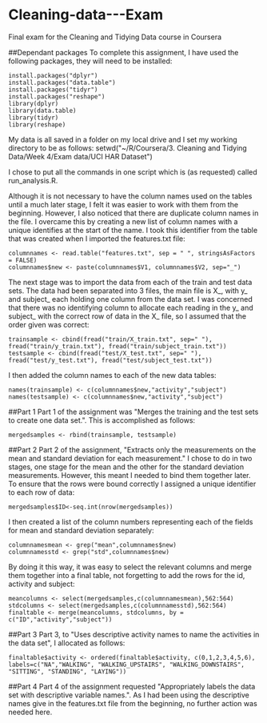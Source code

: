 # Cleaning-data---Exam
Final exam for the Cleaning and Tidying Data course in Coursera

##Dependant packages
To complete this assignment, I have used the following packages, they will need to be installed:

    install.packages("dplyr")
    install.packages("data.table")
    install.packages("tidyr")
    install.packages("reshape")
    library(dplyr)
    library(data.table)
    library(tidyr)
    library(reshape)

My data is all saved in a folder on my local drive and I set my working directory to be as follows:
    setwd("~/R/Coursera/3. Cleaning and Tidying Data/Week 4/Exam data/UCI HAR Dataset")
    
I chose to put all the commands in one script which is (as requested) called run_analysis.R.

Although it is not necessary to have the column names used on the tables until a much later stage, I felt it was easier to work with them from the beginning. However, I also noticed that there are duplicate column names in the file. I overcame this by creating a new list of column names with a unique identifies at the start of the name. I took this identifier from the table that was created when I imported the features.txt file:

    columnnames <- read.table("features.txt", sep = " ", stringsAsFactors = FALSE)
    columnnames$new <- paste(columnnames$V1, columnnames$V2, sep="_")

The next stage was to import the data from each of the train and test data sets. The data had been separated into 3 files, the main file is X_, with y_ and subject_ each holding one column from the data set. I was concerned that there was no identifying column to allocate each reading in the y_ and subject_ with the correct row of data in the X_ file, so I assumed that the order given was correct:

    trainsample <- cbind(fread("train/X_train.txt", sep=" "), fread("train/y_train.txt"), fread("train/subject_train.txt"))
    testsample <- cbind(fread("test/X_test.txt", sep=" "), fread("test/y_test.txt"), fread("test/subject_test.txt"))

I then added the column names to each of the new data tables:

    names(trainsample) <- c(columnnames$new,"activity","subject")
    names(testsample) <- c(columnnames$new,"activity","subject")

##Part 1
Part 1 of the assignment was "Merges the training and the test sets to create one data set.". This is accomplished as follows:

    mergedsamples <- rbind(trainsample, testsample)

##Part 2
Part 2 of the assignment, "Extracts only the measurements on the mean and standard deviation for each measurement." I chose to do in two stages, one stage for the mean and the other for the standard deviation measurements. However, this meant I needed to bind them together later. To ensure that the rows were bound correctly I assigned a unique identifier to each row of data:

    mergedsamples$ID<-seq.int(nrow(mergedsamples))

I then created a list of the column numbers representing each of the fields for mean and standard deviation separately:

    columnnamesmean <- grep("mean",columnnames$new)
    columnnamesstd <- grep("std",columnnames$new)

By doing it this way, it was easy to select the relevant columns and merge them together into a final table, not forgetting to add the rows for the id, activity and subject:

    meancolumns <- select(mergedsamples,c(columnnamesmean),562:564)
    stdcolumns <- select(mergedsamples,c(columnnamesstd),562:564)
    finaltable <- merge(meancolumns, stdcolumns, by = c("ID","activity","subject"))

##Part 3
Part 3, to "Uses descriptive activity names to name the activities in the data set", I allocated as follows:

    finaltable$activity <- ordered(finaltable$activity, c(0,1,2,3,4,5,6), labels=c("NA","WALKING", "WALKING_UPSTAIRS", "WALKING_DOWNSTAIRS", "SITTING", "STANDING", "LAYING"))

##Part 4
Part 4 of the assignment requested "Appropriately labels the data set with descriptive variable names.".  As I had been using the descriptive names give in the features.txt file from the beginning, no further action was needed here.


